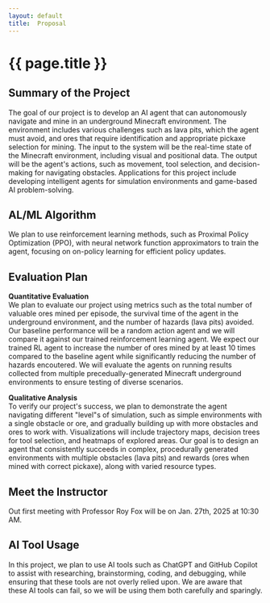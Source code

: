 ```yaml
---
layout: default
title:  Proposal
---
```


# {{ page.title }}

## Summary of the Project
The goal of our project is to develop an AI agent that can autonomously navigate and mine in an underground Minecraft environment. The environment includes various challenges such as lava pits, which the agent must avoid, and ores that require identification and appropriate pickaxe selection for mining. The input to the system will be the real-time state of the Minecraft environment, including visual and positional data. The output will be the agent's actions, such as movement, tool selection, and decision-making for navigating obstacles. Applications for this project include developing intelligent agents for simulation environments and game-based AI problem-solving.

## AL/ML Algorithm
We plan to use reinforcement learning methods, such as Proximal Policy Optimization (PPO), with neural network function approximators to train the agent, focusing on on-policy learning for efficient policy updates.

## Evaluation Plan
**Quantitative Evaluation** \
We plan to evaluate our project using metrics such as the total number of valuable ores mined per episode, the survival time of the agent in the underground environment, and the number of hazards (lava pits) avoided. Our baseline performance will be a random action agent and we will compare it against our trained reinforcement learning agent. We expect our trained RL agent to increase the number of ores mined by at least 10 times compared to the baseline agent while significantly reducing the number of hazards encoutered. We will evaluate the agents on running results collected from multiple precedually-generated Minecraft underground environments to ensure testing of diverse scenarios. 

**Qualitative Analysis** \
To verify our project's success, we plan to demonstrate the agent navigating different "level"s of simulation, such as simple environments with a single obstacle or ore, and gradually building up with more obstacles and ores to work with. Visualizations will include trajectory maps, decision trees for tool selection, and heatmaps of explored areas. Our goal is to design an agent that consistently succeeds in complex, procedurally generated environments with multiple obstacles (lava pits) and rewards (ores when mined with correct pickaxe), along with varied resource types.

## Meet the Instructor
Out first meeting with Professor Roy Fox will be on Jan. 27th, 2025 at 10:30 AM.

## AI Tool Usage
In this project, we plan to use AI tools such as ChatGPT and GitHub Copilot to assist with researching, brainstorming, coding, and debugging, while ensuring that these tools are not overly relied upon. We are aware that these AI tools can fail, so we will be using them both carefully and sparingly.
